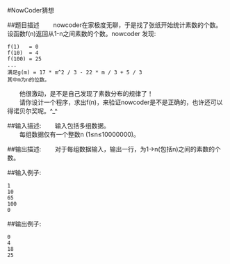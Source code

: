 #NowCoder猜想

##题目描述
　　nowcoder在家极度无聊，于是找了张纸开始统计素数的个数。设函数f(n)返回从1-n之间素数的个数。nowcoder 发现:<br>
```
f(1)   = 0
f(10)  = 4
f(100) = 25
...
满足g(m) = 17 * m^2 / 3 - 22 * m / 3 + 5 / 3
其中m为n的位数。
```
　　他很激动，是不是自己发现了素数分布的规律了！<br>
　　请你设计一个程序，求出f(n)，来验证nowcoder是不是正确的，也许还可以得诺贝尔奖呢。^_^

##输入描述:
　　输入包括多组数据。<br>
　　每组数据仅有一个整数n (1≤n≤10000000)。


##输出描述:
　　对于每组数据输入，输出一行，为1->n(包括n)之间的素数的个数。

##输入例子:
```
1
10
65
100
0
```

##输出例子:
```
0
4
18
25
```